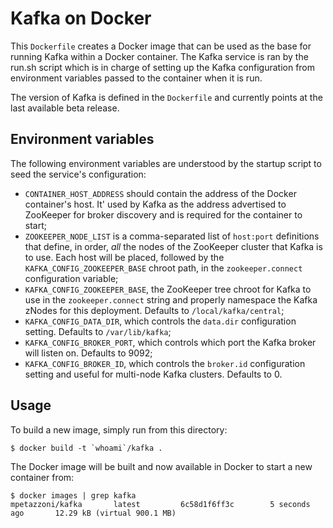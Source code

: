 Kafka on Docker
===============

This `Dockerfile` creates a Docker image that can be used as the base for
running Kafka within a Docker container. The Kafka service is ran by the run.sh
script which is in charge of setting up the Kafka configuration from
environment variables passed to the container when it is run.

The version of Kafka is defined in the `Dockerfile` and currently points at the
last available beta release.

Environment variables
---------------------

The following environment variables are understood by the startup script to
seed the service's configuration:

  - `CONTAINER_HOST_ADDRESS` should contain the address of the Docker
    container's host. It' used by Kafka as the address advertised to ZooKeeper
    for broker discovery and is required for the container to start;
  - `ZOOKEEPER_NODE_LIST` is a comma-separated list of `host:port`
    definitions that define, in order, *all* the nodes of the ZooKeeper
    cluster that Kafka is to use. Each host will be placed, followed by the
    `KAFKA_CONFIG_ZOOKEEPER_BASE` chroot path, in the `zookeeper.connect`
    configuration variable;
  - `KAFKA_CONFIG_ZOOKEEPER_BASE`, the ZooKeeper tree chroot for Kafka to use
    in the `zookeeper.connect` string and properly namespace the Kafka zNodes
    for this deployment. Defaults to `/local/kafka/central`;
  - `KAFKA_CONFIG_DATA_DIR`, which controls the `data.dir` configuration
    setting. Defaults to `/var/lib/kafka`;
  - `KAFKA_CONFIG_BROKER_PORT`, which controls which port the Kafka broker will
    listen on. Defaults to 9092;
  - `KAFKA_CONFIG_BROKER_ID`, which controls the `broker.id` configuration
    setting and useful for multi-node Kafka clusters. Defaults to 0.

Usage
-----

To build a new image, simply run from this directory:

```
$ docker build -t `whoami`/kafka .
```

The Docker image will be built and now available in Docker to start a new
container from:

```
$ docker images | grep kafka
mpetazzoni/kafka       latest         6c58d1f6ff3c        5 seconds ago       12.29 kB (virtual 900.1 MB)
```
